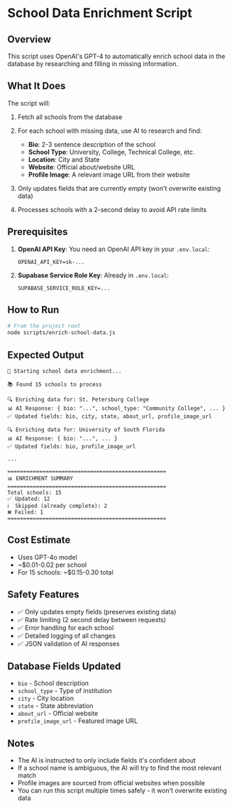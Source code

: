 # School Data Enrichment Script

## Overview
This script uses OpenAI's GPT-4 to automatically enrich school data in the database by researching and filling in missing information.

## What It Does

The script will:
1. Fetch all schools from the database
2. For each school with missing data, use AI to research and find:
   - **Bio**: 2-3 sentence description of the school
   - **School Type**: University, College, Technical College, etc.
   - **Location**: City and State
   - **Website**: Official about/website URL
   - **Profile Image**: A relevant image URL from their website

3. Only updates fields that are currently empty (won't overwrite existing data)
4. Processes schools with a 2-second delay to avoid API rate limits

## Prerequisites

1. **OpenAI API Key**: You need an OpenAI API key in your `.env.local`:
   ```
   OPENAI_API_KEY=sk-...
   ```

2. **Supabase Service Role Key**: Already in `.env.local`:
   ```
   SUPABASE_SERVICE_ROLE_KEY=...
   ```

## How to Run

```bash
# From the project root
node scripts/enrich-school-data.js
```

## Expected Output

```
🚀 Starting school data enrichment...

📚 Found 15 schools to process

🔍 Enriching data for: St. Petersburg College
📊 AI Response: { bio: "...", school_type: "Community College", ... }
✅ Updated fields: bio, city, state, about_url, profile_image_url

🔍 Enriching data for: University of South Florida
📊 AI Response: { bio: "...", ... }
✅ Updated fields: bio, profile_image_url

...

==================================================
📊 ENRICHMENT SUMMARY
==================================================
Total schools: 15
✅ Updated: 12
ℹ️  Skipped (already complete): 2
❌ Failed: 1
==================================================
```

## Cost Estimate

- Uses GPT-4o model
- ~$0.01-0.02 per school
- For 15 schools: ~$0.15-0.30 total

## Safety Features

- ✅ Only updates empty fields (preserves existing data)
- ✅ Rate limiting (2 second delay between requests)
- ✅ Error handling for each school
- ✅ Detailed logging of all changes
- ✅ JSON validation of AI responses

## Database Fields Updated

- `bio` - School description
- `school_type` - Type of institution
- `city` - City location
- `state` - State abbreviation
- `about_url` - Official website
- `profile_image_url` - Featured image URL

## Notes

- The AI is instructed to only include fields it's confident about
- If a school name is ambiguous, the AI will try to find the most relevant match
- Profile images are sourced from official websites when possible
- You can run this script multiple times safely - it won't overwrite existing data
